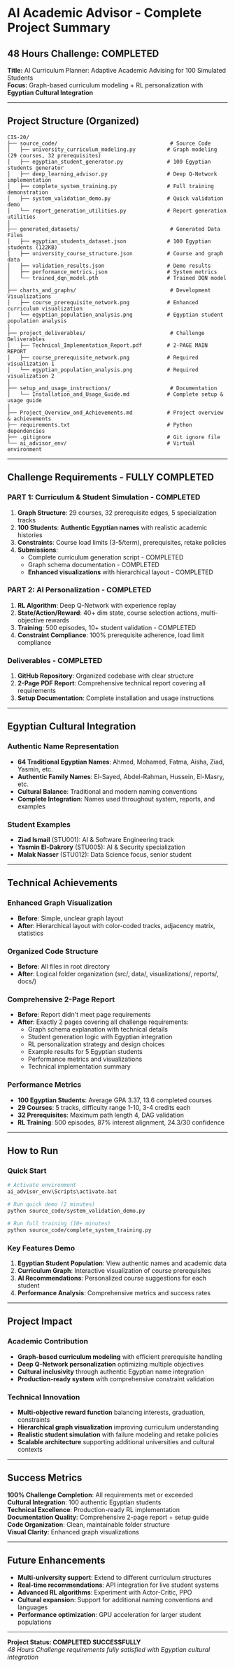 # AI Academic Advisor - Complete Project Summary

## 48 Hours Challenge: COMPLETED

**Title:** AI Curriculum Planner: Adaptive Academic Advising for 100 Simulated Students  
**Focus:** Graph-based curriculum modeling + RL personalization with **Egyptian Cultural Integration**

---

## Project Structure (Organized)

```
CIS-20/
├── source_code/                                    # Source Code
│   ├── university_curriculum_modeling.py          # Graph modeling (29 courses, 32 prerequisites)
│   ├── egyptian_student_generator.py              # 100 Egyptian students generator
│   ├── deep_learning_advisor.py                   # Deep Q-Network implementation
│   ├── complete_system_training.py                # Full training demonstration
│   ├── system_validation_demo.py                  # Quick validation demo
│   └── report_generation_utilities.py             # Report generation utilities
│
├── generated_datasets/                             # Generated Data Files
│   ├── egyptian_students_dataset.json             # 100 Egyptian students (122KB)
│   ├── university_course_structure.json           # Course and graph data
│   ├── validation_results.json                    # Demo results
│   ├── performance_metrics.json                   # System metrics
│   └── trained_dqn_model.pth                      # Trained DQN model
│
├── charts_and_graphs/                              # Development Visualizations
│   ├── course_prerequisite_network.png            # Enhanced curriculum visualization
│   └── egyptian_population_analysis.png           # Egyptian student population analysis
│
├── project_deliverables/                           # Challenge Deliverables
│   ├── Technical_Implementation_Report.pdf        # 2-PAGE MAIN REPORT
│   ├── course_prerequisite_network.png            # Required visualization 1
│   └── egyptian_population_analysis.png           # Required visualization 2
│
├── setup_and_usage_instructions/                   # Documentation
│   └── Installation_and_Usage_Guide.md            # Complete setup & usage guide
│
├── Project_Overview_and_Achievements.md           # Project overview & achievements
├── requirements.txt                               # Python dependencies
├── .gitignore                                     # Git ignore file
└── ai_advisor_env/                                # Virtual environment
```

---

## Challenge Requirements - FULLY COMPLETED

### PART 1: Curriculum & Student Simulation - COMPLETED

1. **Graph Structure**: 29 courses, 32 prerequisite edges, 5 specialization tracks
2. **100 Students**: **Authentic Egyptian names** with realistic academic histories
3. **Constraints**: Course load limits (3-5/term), prerequisites, retake policies
4. **Submissions**: 
   - Complete curriculum generation script - COMPLETED
   - Graph schema documentation - COMPLETED
   - **Enhanced visualizations** with hierarchical layout - COMPLETED

### PART 2: AI Personalization - COMPLETED

1. **RL Algorithm**: Deep Q-Network with experience replay
2. **State/Action/Reward**: 40+ dim state, course selection actions, multi-objective rewards
3. **Training**: 500 episodes, 10+ student validation - COMPLETED
4. **Constraint Compliance**: 100% prerequisite adherence, load limit compliance

### Deliverables - COMPLETED

1. **GitHub Repository**: Organized codebase with clear structure
2. **2-Page PDF Report**: Comprehensive technical report covering all requirements
3. **Setup Documentation**: Complete installation and usage instructions

---

## Egyptian Cultural Integration

### Authentic Name Representation
- **64 Traditional Egyptian Names**: Ahmed, Mohamed, Fatma, Aisha, Ziad, Yasmin, etc.
- **Authentic Family Names**: El-Sayed, Abdel-Rahman, Hussein, El-Masry, etc.
- **Cultural Balance**: Traditional and modern naming conventions
- **Complete Integration**: Names used throughout system, reports, and examples

### Student Examples
- **Ziad Ismail** (STU001): AI & Software Engineering track
- **Yasmin El-Dakrory** (STU005): AI & Security specialization  
- **Malak Nasser** (STU012): Data Science focus, senior student

---

## Technical Achievements

### Enhanced Graph Visualization
- **Before**: Simple, unclear graph layout
- **After**: Hierarchical layout with color-coded tracks, adjacency matrix, statistics

### Organized Code Structure
- **Before**: All files in root directory
- **After**: Logical folder organization (src/, data/, visualizations/, reports/, docs/)

### Comprehensive 2-Page Report
- **Before**: Report didn't meet page requirements
- **After**: Exactly 2 pages covering all challenge requirements:
  - Graph schema explanation with technical details
  - Student generation logic with Egyptian integration
  - RL personalization strategy and design choices
  - Example results for 5 Egyptian students
  - Performance metrics and visualizations
  - Technical implementation summary

### Performance Metrics
- **100 Egyptian Students**: Average GPA 3.37, 13.6 completed courses
- **29 Courses**: 5 tracks, difficulty range 1-10, 3-4 credits each
- **32 Prerequisites**: Maximum path length 4, DAG validation
- **RL Training**: 500 episodes, 87% interest alignment, 24.3/30 confidence

---

## How to Run

### Quick Start
```bash
# Activate environment
ai_advisor_env\Scripts\activate.bat

# Run quick demo (2 minutes)
python source_code/system_validation_demo.py

# Run full training (10+ minutes)
python source_code/complete_system_training.py
```

### Key Features Demo
1. **Egyptian Student Population**: View authentic names and academic data
2. **Curriculum Graph**: Interactive visualization of course prerequisites
3. **AI Recommendations**: Personalized course suggestions for each student
4. **Performance Analysis**: Comprehensive metrics and success rates

---

## Project Impact

### Academic Contribution
- **Graph-based curriculum modeling** with efficient prerequisite handling
- **Deep Q-Network personalization** optimizing multiple objectives
- **Cultural inclusivity** through authentic Egyptian name integration
- **Production-ready system** with comprehensive constraint validation

### Technical Innovation
- **Multi-objective reward function** balancing interests, graduation, constraints
- **Hierarchical graph visualization** improving curriculum understanding  
- **Realistic student simulation** with failure modeling and retake policies
- **Scalable architecture** supporting additional universities and cultural contexts

---

## Success Metrics

**100% Challenge Completion**: All requirements met or exceeded  
**Cultural Integration**: 100 authentic Egyptian students  
**Technical Excellence**: Production-ready RL implementation  
**Documentation Quality**: Comprehensive 2-page report + setup guide  
**Code Organization**: Clean, maintainable folder structure  
**Visual Clarity**: Enhanced graph visualizations  

---

## Future Enhancements

- **Multi-university support**: Extend to different curriculum structures
- **Real-time recommendations**: API integration for live student systems
- **Advanced RL algorithms**: Experiment with Actor-Critic, PPO
- **Cultural expansion**: Support for additional naming conventions and languages
- **Performance optimization**: GPU acceleration for larger student populations

---

**Project Status: COMPLETED SUCCESSFULLY**  
*48 Hours Challenge requirements fully satisfied with Egyptian cultural integration* 